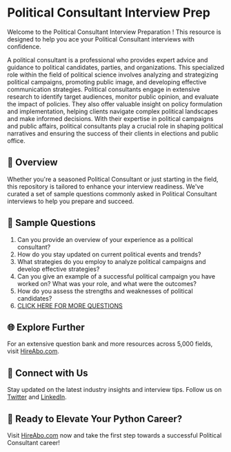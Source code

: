 # Political Consultant Interview Prep

Welcome to the Political Consultant Interview Preparation ! This resource is designed to help you ace your Political Consultant interviews with confidence.

A political consultant is a professional who provides expert advice and guidance to political candidates, parties, and organizations. This specialized role within the field of political science involves analyzing and strategizing political campaigns, promoting public image, and developing effective communication strategies. Political consultants engage in extensive research to identify target audiences, monitor public opinion, and evaluate the impact of policies. They also offer valuable insight on policy formulation and implementation, helping clients navigate complex political landscapes and make informed decisions. With their expertise in political campaigns and public affairs, political consultants play a crucial role in shaping political narratives and ensuring the success of their clients in elections and public office.

## 🚀 Overview

Whether you're a seasoned Political Consultant or just starting in the field, this repository is tailored to enhance your interview readiness. We've curated a set of sample questions commonly asked in Political Consultant interviews to help you prepare and succeed.

## 📝 Sample Questions

1. Can you provide an overview of your experience as a political consultant?
2. How do you stay updated on current political events and trends?
3. What strategies do you employ to analyze political campaigns and develop effective strategies?
4. Can you give an example of a successful political campaign you have worked on? What was your role, and what were the outcomes?
5. How do you assess the strengths and weaknesses of political candidates?
6. [CLICK HERE FOR MORE QUESTIONS](https://hireabo.com/job/7_3_4/Political%20Consultant)

## 🌐 Explore Further

For an extensive question bank and more resources across 5,000 fields, visit [HireAbo.com](https://www.hireabo.com).

## 📱 Connect with Us

Stay updated on the latest industry insights and interview tips. Follow us on [Twitter](https://twitter.com/hireabo) and [LinkedIn](https://www.linkedin.com/in/hire-abo-3609972a8/).

## 🚀 Ready to Elevate Your Python Career?

Visit [HireAbo.com](https://www.hireabo.com) now and take the first step towards a successful Political Consultant career!